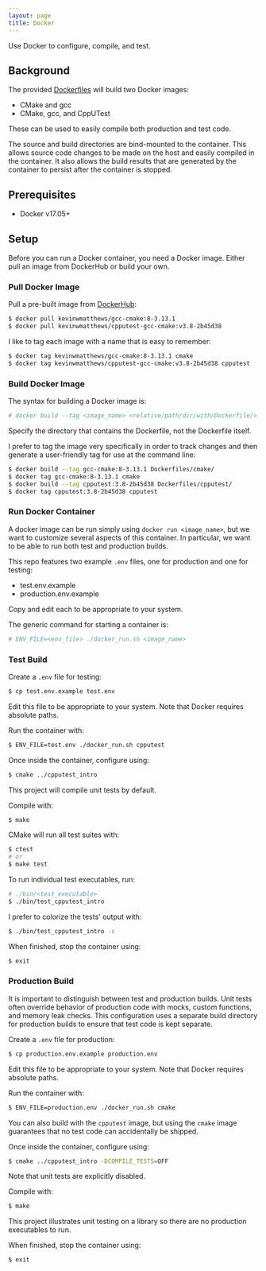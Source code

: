 ```yaml
---
layout: page
title: Docker
---
```


Use Docker to configure, compile, and test.

## Background

The provided
[Dockerfiles](https://github.com/KevinWMatthews/c-cpputest_intro/tree/master/Dockerfiles)
will build two Docker images:

  * CMake and gcc
  * CMake, gcc, and CppUTest

These can be used to easily compile both production and test code.

The source and build directories are bind-mounted to the container. This
allows source code changes to be made on the host and easily compiled in the
container. It also allows the build results that are generated by the container
to persist after the container is stopped.

## Prerequisites

  * Docker v17.05+

## Setup

Before you can run a Docker container, you need a Docker image. Either
pull an image from DockerHub or build your own.


### Pull Docker Image

Pull a pre-built image from
[DockerHub](https://hub.docker.com/r/kevinwmatthews/cpputest-gcc-cmake/):
```bash
$ docker pull kevinwmatthews/gcc-cmake:8-3.13.1
$ docker pull kevinwmatthews/cpputest-gcc-cmake:v3.8-2b45d38
```

I like to tag each image with a name that is easy to remember:
```bash
$ docker tag kevinwmatthews/gcc-cmake:8-3.13.1 cmake
$ docker tag kevinwmatthews/cpputest-gcc-cmake:v3.8-2b45d38 cpputest
```


### Build Docker Image

The syntax for building a Docker image is:
```bash
# docker build --tag <image_name> <relative/path/dir/with/Dockerfile/>
```
Specify the directory that contains the Dockerfile, not the Dockerfile itself.

I prefer to tag the image very specifically in order to track changes and then
generate a user-friendly tag for use at the command line:
```bash
$ docker build --tag gcc-cmake:8-3.13.1 Dockerfiles/cmake/
$ docker tag gcc-cmake:8-3.13.1 cmake
$ docker build --tag cpputest:3.8-2b45d38 Dockerfiles/cpputest/
$ docker tag cpputest:3.8-2b45d38 cpputest
```


### Run Docker Container

A docker image can be run simply using `docker run <image_name>`, but we want to
customize several aspects of this container. In particular, we want to be able
to run both test and production builds.

This repo features two example `.env` files, one for production and one for testing:

  * test.env.example
  * production.env.example

Copy and edit each to be appropriate to your system.

The generic command for starting a container is:
```bash
# ENV_FILE=<env_file> ./docker_run.sh <image_name>
```


### Test Build

Create a `.env` file for testing:
```bash
$ cp test.env.example test.env
```
Edit this file to be appropriate to your system. Note that Docker requires
absolute paths.

Run the container with:
```bash
$ ENV_FILE=test.env ./docker_run.sh cpputest
```

Once inside the container, configure using:
```bash
$ cmake ../cpputest_intro
```
This project will compile unit tests by default.

Compile with:
```bash
$ make
```

CMake will run all test suites with:
```bash
$ ctest
# or
$ make test
```

To run individual test executables, run:
```bash
# ./bin/<test_executable>
$ ./bin/test_cpputest_intro
```

I prefer to colorize the tests' output with:
```bash
$ ./bin/test_cpputest_intro -c
```

When finished, stop the container using:
```bash
$ exit
```


### Production Build

It is important to distinguish between test and production builds. Unit tests
often override behavior of production code with mocks, custom functions, and
memory leak checks. This configuration uses a separate build directory for
production builds to ensure that test code is kept separate.

Create a `.env` file for production:
```bash
$ cp production.env.example production.env
```
Edit this file to be appropriate to your system. Note that Docker requires
absolute paths.

Run the container with:
```bash
$ ENV_FILE=production.env ./docker_run.sh cmake
```
You can also build with the `cpputest` image, but using the `cmake` image
guarantees that no test code can accidentally be shipped.

Once inside the container, configure using:
```bash
$ cmake ../cpputest_intro -DCOMPILE_TESTS=OFF
```
Note that unit tests are explicitly disabled.

Compile with:
```bash
$ make
```

This project illustrates unit testing on a library so there are no production
executables to run.

When finished, stop the container using:
```bash
$ exit
```

